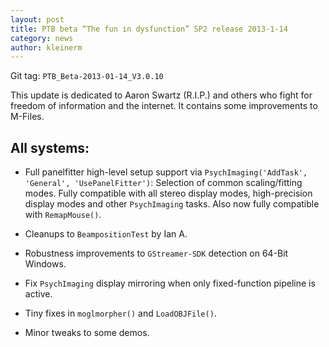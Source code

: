 ```yaml
---
layout: post
title: PTB beta “The fun in dysfunction” SP2 release 2013-1-14
category: news
author: kleinerm
---
```


Git tag: `PTB_Beta-2013-01-14_V3.0.10`

This update is dedicated to Aaron Swartz (R.I.P.) and others who fight for freedom of information and the internet. It contains some improvements to M-Files.

All systems:
------------

* Full panelfitter high-level setup support via `PsychImaging('AddTask',
  'General', 'UsePanelFitter')`: Selection of common scaling/fitting modes.
  Fully compatible with all stereo display modes, high-precision display modes
  and other `PsychImaging` tasks. Also now fully compatible with
  `RemapMouse()`. 

* Cleanups to `BeampositionTest` by Ian A. 

* Robustness improvements to `GStreamer-SDK` detection on 64-Bit Windows. 

* Fix `PsychImaging` display mirroring when only fixed-function pipeline is active. 

* Tiny fixes in `moglmorpher()` and `LoadOBJFile()`. 

* Minor tweaks to some demos.
